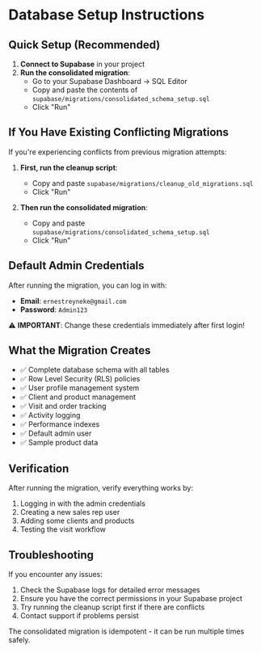 # Database Setup Instructions

## Quick Setup (Recommended)

1. **Connect to Supabase** in your project
2. **Run the consolidated migration**:
   - Go to your Supabase Dashboard → SQL Editor
   - Copy and paste the contents of `supabase/migrations/consolidated_schema_setup.sql`
   - Click "Run"

## If You Have Existing Conflicting Migrations

If you're experiencing conflicts from previous migration attempts:

1. **First, run the cleanup script**:
   - Copy and paste `supabase/migrations/cleanup_old_migrations.sql`
   - Click "Run"

2. **Then run the consolidated migration**:
   - Copy and paste `supabase/migrations/consolidated_schema_setup.sql`
   - Click "Run"

## Default Admin Credentials

After running the migration, you can log in with:
- **Email**: `ernestreyneke@gmail.com`
- **Password**: `Admin123`

⚠️ **IMPORTANT**: Change these credentials immediately after first login!

## What the Migration Creates

- ✅ Complete database schema with all tables
- ✅ Row Level Security (RLS) policies
- ✅ User profile management system
- ✅ Client and product management
- ✅ Visit and order tracking
- ✅ Activity logging
- ✅ Performance indexes
- ✅ Default admin user
- ✅ Sample product data

## Verification

After running the migration, verify everything works by:
1. Logging in with the admin credentials
2. Creating a new sales rep user
3. Adding some clients and products
4. Testing the visit workflow

## Troubleshooting

If you encounter any issues:
1. Check the Supabase logs for detailed error messages
2. Ensure you have the correct permissions in your Supabase project
3. Try running the cleanup script first if there are conflicts
4. Contact support if problems persist

The consolidated migration is idempotent - it can be run multiple times safely.